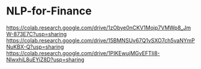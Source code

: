 # NLP-for-Finance
https://colab.research.google.com/drive/1zObye0nCKV1Mojp7VMWp8_JmW-873E7C?usp=sharing
https://colab.research.google.com/drive/15BMNSUv67Q1vSXO7ch5vaNYmPNuKBX-Q?usp=sharing
https://colab.research.google.com/drive/1PIKEwujMGvEFTli8-NlwxhiL8uEYiZ8D?usp=sharing
